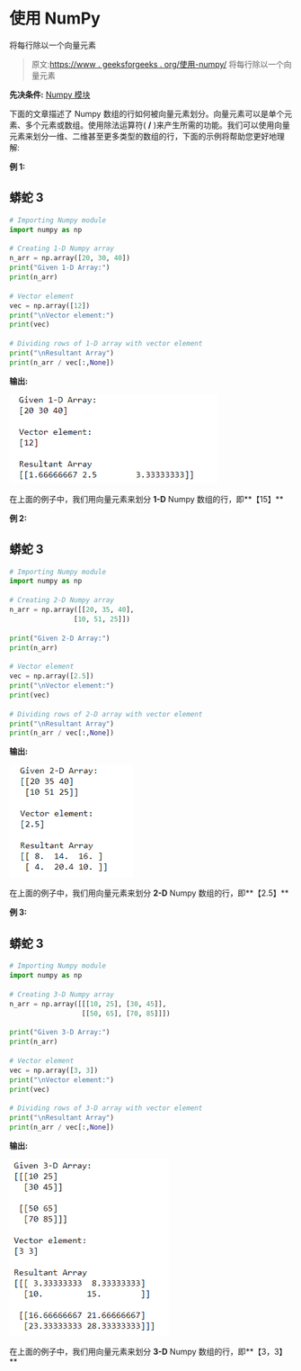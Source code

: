 # 使用 NumPy

将每行除以一个向量元素

> 原文:[https://www . geeksforgeeks . org/使用-numpy/](https://www.geeksforgeeks.org/divide-each-row-by-a-vector-element-using-numpy/) 将每行除以一个向量元素

**先决条件:** [Numpy 模块](https://www.geeksforgeeks.org/python-numpy/)

下面的文章描述了 Numpy 数组的行如何被向量元素划分。向量元素可以是单个元素、多个元素或数组。使用除法运算符( **/** )来产生所需的功能。我们可以使用向量元素来划分一维、二维甚至更多类型的数组的行，下面的示例将帮助您更好地理解:

**例 1:**

## 蟒蛇 3

```py
# Importing Numpy module 
import numpy as np

# Creating 1-D Numpy array
n_arr = np.array([20, 30, 40])
print("Given 1-D Array:")
print(n_arr)

# Vector element 
vec = np.array([12])
print("\nVector element:")
print(vec)

# Dividing rows of 1-D array with vector element
print("\nResultant Array")
print(n_arr / vec[:,None])
```

**输出:**

![](img/46b365c705db31e6b0431a9108b7926a.png)

在上面的例子中，我们用向量元素来划分 **1-D** Numpy 数组的行，即**【15】**

**例 2:**

## 蟒蛇 3

```py
# Importing Numpy module 
import numpy as np

# Creating 2-D Numpy array
n_arr = np.array([[20, 35, 40],
                [10, 51, 25]])

print("Given 2-D Array:")
print(n_arr)

# Vector element 
vec = np.array([2.5])
print("\nVector element:")
print(vec)

# Dividing rows of 2-D array with vector element
print("\nResultant Array")
print(n_arr / vec[:,None])
```

**输出:**

![](img/ee184bb358dbcc991c7d921b04bce789.png)

在上面的例子中，我们用向量元素来划分 **2-D** Numpy 数组的行，即**【2.5】**

**例 3:**

## 蟒蛇 3

```py
# Importing Numpy module 
import numpy as np

# Creating 3-D Numpy array
n_arr = np.array([[[10, 25], [30, 45]], 
                  [[50, 65], [70, 85]]])

print("Given 3-D Array:")
print(n_arr)

# Vector element 
vec = np.array([3, 3])
print("\nVector element:")
print(vec)

# Dividing rows of 3-D array with vector element
print("\nResultant Array")
print(n_arr / vec[:,None])
```

**输出:**

![](img/1461f5f9de21c893e0d48fbd1f4d92d7.png)

在上面的例子中，我们用向量元素来划分 **3-D** Numpy 数组的行，即**【3，3】**
